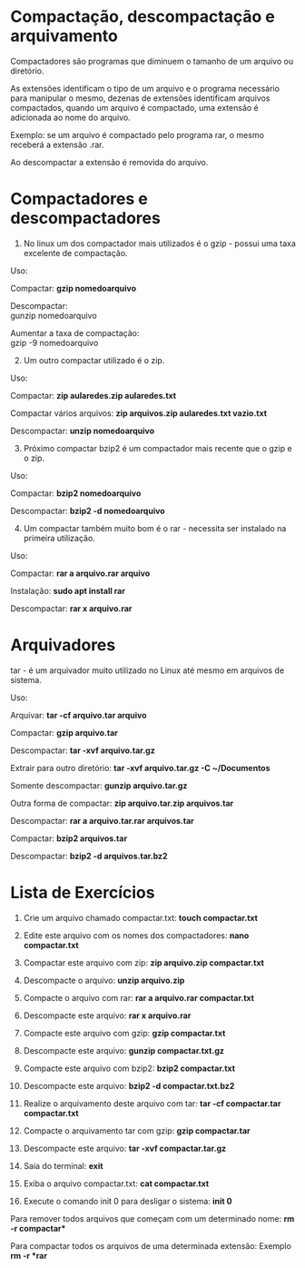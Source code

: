# Compactação, descompactação e arquivamento

Compactadores são programas que diminuem o tamanho de um arquivo ou diretório.

As extensões identificam o tipo de um arquivo e o programa necessário para manipular o mesmo, dezenas de extensões identificam arquivos compactados, quando um arquivo é compactado, uma extensão é adicionada ao nome do arquivo.

Exemplo: se um arquivo é compactado pelo programa rar, o mesmo receberá a extensão .rar.

Ao descompactar a extensão é removida do arquivo.

# Compactadores e descompactadores

1) No linux um dos compactador mais utilizados é o gzip - possui uma taxa excelente de compactação.

Uso: 

Compactar: <b>gzip nomedoarquivo</b>

Descompactar: <br>gunzip nomedoarquivo</br>

Aumentar a taxa de compactação: <br>gzip -9 nomedoarquivo</br>

2) Um outro compactar utilizado é o zip.

Uso:

Compactar: <b>zip aularedes.zip aularedes.txt</b>

Compactar vários arquivos: <b>zip arquivos.zip aularedes.txt vazio.txt</b>

Descompactar: <b>unzip nomedoarquivo</b>

3) Próximo compactar bzip2 é um compactador mais recente que o gzip e o zip.

Uso:

Compactar: <b>bzip2 nomedoarquivo</b>

Descompactar: <b>bzip2 -d nomedoarquivo</b>

4) Um compactar também muito bom é o rar - necessita ser instalado na primeira utilização.

Uso:

Compactar: <b>rar a arquivo.rar arquivo</b>

Instalação: <b>sudo apt install rar</b>

Descompactar: <b>rar x arquivo.rar</b>


# Arquivadores

tar - é um arquivador muito utilizado no Linux até mesmo em arquivos de sistema.

Uso:

Arquivar: <b>tar -cf arquivo.tar arquivo</b>

Compactar: <b>gzip arquivo.tar</b>

Descompactar: <b>tar -xvf arquivo.tar.gz</b>

Extrair para outro diretório: <b>tar -xvf arquivo.tar.gz -C ~/Documentos</b>

Somente descompactar: <b>gunzip arquivo.tar.gz</b>

Outra forma de compactar: <b>zip arquivo.tar.zip arquivos.tar</b>

Descompactar: <b>rar a arquivo.tar.rar arquivos.tar</b>

Compactar: <b>bzip2 arquivos.tar </b>

Descompactar: <b>bzip2 -d arquivos.tar.bz2</b>


# Lista de Exercícios

1) Crie um arquivo chamado compactar.txt: <b>touch compactar.txt</b>

2) Edite este arquivo com os nomes dos compactadores: <b>nano compactar.txt</b> 

3) Compactar este arquivo com zip: <b>zip arquivo.zip compactar.txt</b>

4) Descompacte o arquivo: <b>unzip arquivo.zip</b>

5) Compacte o arquivo com rar: <b>rar a arquivo.rar compactar.txt</b>

6) Descompacte este arquivo: <b>rar x arquivo.rar</b>

7) Compacte este arquivo com gzip: <b>gzip compactar.txt</b>

8) Descompacte este arquivo: <b>gunzip compactar.txt.gz</b>

9) Compacte este arquivo com bzip2: <b>bzip2 compactar.txt</b>

10) Descompacte este arquivo: <b>bzip2 -d compactar.txt.bz2</b>

11) Realize o arquivamento deste arquivo com tar: <b>tar -cf compactar.tar compactar.txt</b>

12) Compacte o arquivamento tar com gzip: <b>gzip compactar.tar</b>

13) Descompacte este arquivo: <b>tar -xvf compactar.tar.gz</b>

14) Saia do terminal: <b>exit</b>

15) Exiba o arquivo compactar.txt: <b>cat compactar.txt</b>

16) Execute o comando init 0 para desligar o sistema: <b>init 0</b>

Para remover todos arquivos que começam com um determinado nome: <b>rm -r compactar*</b>

Para compactar todos os arquivos de uma determinada extensão: Exemplo <b> rm -r *rar</b>